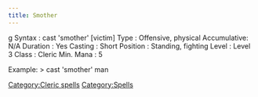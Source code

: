```yaml
---
title: Smother
---
```


<nowiki>g Syntax : cast 'smother' \[victim\] Type : Offensive, physical
Accumulative: N/A Duration : Yes Casting : Short Position : Standing,
fighting Level : Level 3 Class : Cleric Min. Mana : 5

</pre>

Example: \> cast 'smother' man

[Category:Cleric spells](Category:Cleric_spells "wikilink")
[Category:Spells](Category:Spells "wikilink")